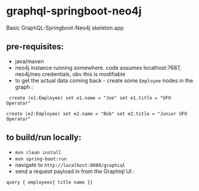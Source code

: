 # graphql-springboot-neo4j
Basic GraphQL-Springboot-Neo4j skeleton app 

## pre-requisites:
- java/maven
- neo4j instance running somewhere. code assumes localhost:7687, neo4j/neo credentials, obv this is modifiable
- to get the actual data coming back - create some ```Employee``` nodes in the graph :

``` create (e1:Employee) set e1.name = "Joe" set e1.title = "UFO Operator"```

```create (e2:Employee) set e2.name = "Bob" set e2.title = "Junior UFO Operator"```

## to build/run locally:
- ```mvn clean install```
- ```mvn spring-boot:run```
- navigate to ```http://localhost:8080/graphiql```
- send a request payload in from the Graphiql UI :

``` query { employees{ title name }} ```
